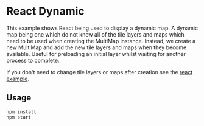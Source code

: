 # React Dynamic
This example shows React being used to display a dynamic map. A dynamic map being one which do not know all of the tile
layers and maps which need to be used when creating the MultiMap instance. Instead, we create a new MultiMap and add
the new tile layers and maps when they become available. Useful for preloading an initial layer whilst waiting for
another process to complete.

If you don't need to change tile layers or maps after creation see the [react example](../react/README.md).   

## Usage
```
npm install
npm start
```
